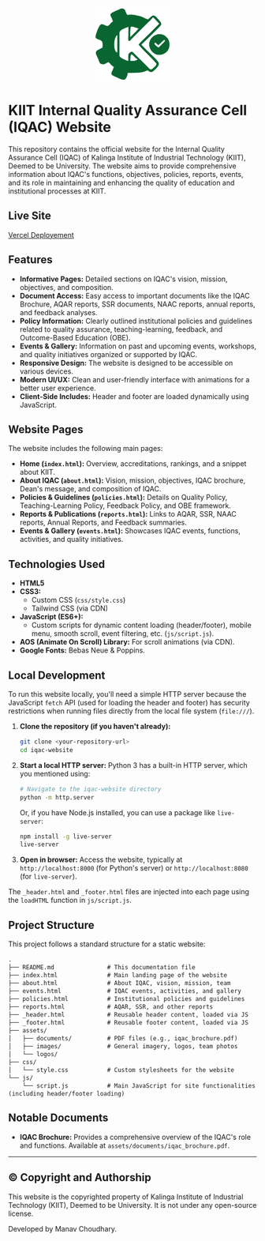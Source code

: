 <p align="center">
  <img src="assets/logos/iqac_logo.png" alt="KIIT IQAC Logo" width="150"/>
</p>

# KIIT Internal Quality Assurance Cell (IQAC) Website

This repository contains the official website for the Internal Quality Assurance Cell (IQAC) of Kalinga Institute of Industrial Technology (KIIT), Deemed to be University. The website aims to provide comprehensive information about IQAC's functions, objectives, policies, reports, events, and its role in maintaining and enhancing the quality of education and institutional processes at KIIT.

## Live Site
[Vercel Deployement](https://iqac-website.vercel.app/)

## Features

* **Informative Pages:** Detailed sections on IQAC's vision, mission, objectives, and composition.
* **Document Access:** Easy access to important documents like the IQAC Brochure, AQAR reports, SSR documents, NAAC reports, annual reports, and feedback analyses.
* **Policy Information:** Clearly outlined institutional policies and guidelines related to quality assurance, teaching-learning, feedback, and Outcome-Based Education (OBE).
* **Events & Gallery:** Information on past and upcoming events, workshops, and quality initiatives organized or supported by IQAC.
* **Responsive Design:** The website is designed to be accessible on various devices.
* **Modern UI/UX:** Clean and user-friendly interface with animations for a better user experience.
* **Client-Side Includes:** Header and footer are loaded dynamically using JavaScript.

## Website Pages

The website includes the following main pages:

* **Home (`index.html`):** Overview, accreditations, rankings, and a snippet about KIIT.
* **About IQAC (`about.html`):** Vision, mission, objectives, IQAC brochure, Dean's message, and composition of IQAC.
* **Policies & Guidelines (`policies.html`):** Details on Quality Policy, Teaching-Learning Policy, Feedback Policy, and OBE framework.
* **Reports & Publications (`reports.html`):** Links to AQAR, SSR, NAAC reports, Annual Reports, and Feedback summaries.
* **Events & Gallery (`events.html`):** Showcases IQAC events, functions, activities, and quality initiatives.

## Technologies Used

* **HTML5**
* **CSS3:**
    * Custom CSS (`css/style.css`)
    * Tailwind CSS (via CDN)
* **JavaScript (ES6+):**
    * Custom scripts for dynamic content loading (header/footer), mobile menu, smooth scroll, event filtering, etc. (`js/script.js`).
* **AOS (Animate On Scroll) Library:** For scroll animations (via CDN).
* **Google Fonts:** Bebas Neue & Poppins.

## Local Development

To run this website locally, you'll need a simple HTTP server because the JavaScript `fetch` API (used for loading the header and footer) has security restrictions when running files directly from the local file system (`file:///`).

1.  **Clone the repository (if you haven't already):**
    ```bash
    git clone <your-repository-url>
    cd iqac-website
    ```

2.  **Start a local HTTP server:**
    Python 3 has a built-in HTTP server, which you mentioned using:
    ```bash
    # Navigate to the iqac-website directory
    python -m http.server
    ```
    Or, if you have Node.js installed, you can use a package like `live-server`:
    ```bash
    npm install -g live-server
    live-server
    ```

3.  **Open in browser:**
    Access the website, typically at `http://localhost:8000` (for Python's server) or `http://localhost:8080` (for `live-server`).

The `_header.html` and `_footer.html` files are injected into each page using the `loadHTML` function in `js/script.js`.

## Project Structure
This project follows a standard structure for a static website:
```
.
├── README.md               # This documentation file
├── index.html              # Main landing page of the website
├── about.html              # About IQAC, vision, mission, team
├── events.html             # IQAC events, activities, and gallery
├── policies.html           # Institutional policies and guidelines
├── reports.html            # AQAR, SSR, and other reports
├── _header.html            # Reusable header content, loaded via JS
├── _footer.html            # Reusable footer content, loaded via JS
├── assets/
│   ├── documents/          # PDF files (e.g., iqac_brochure.pdf)
│   ├── images/             # General imagery, logos, team photos
│   └── logos/
├── css/
│   └── style.css           # Custom stylesheets for the website
└── js/
    └── script.js           # Main JavaScript for site functionalities (including header/footer loading)
```


## Notable Documents
* **IQAC Brochure:** Provides a comprehensive overview of the IQAC's role and functions. Available at `assets/documents/iqac_brochure.pdf`.

---

## ©️ Copyright and Authorship

This website is the copyrighted property of Kalinga Institute of Industrial Technology (KIIT), Deemed to be University. It is not under any open-source license.

Developed by Manav Choudhary.
